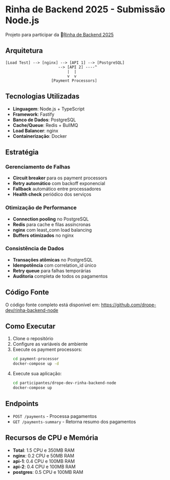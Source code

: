 # Rinha de Backend 2025 - Submissão Node.js

Projeto para participar da 🐓[Rinha de Backend 2025](https://github.com/zanfranceschi/rinha-de-backend-2025)

## Arquitetura

```
[Load Test] --> [nginx] --> [API 1] --> [PostgreSQL]
                       --> [API 2] ----^
                           |  |
                           v  v
                    [Payment Processors]
```

## Tecnologias Utilizadas

- **Linguagem**: Node.js + TypeScript
- **Framework**: Fastify
- **Banco de Dados**: PostgreSQL
- **Cache/Queue**: Redis + BullMQ
- **Load Balancer**: nginx
- **Containerização**: Docker

## Estratégia

### Gerenciamento de Falhas

- **Circuit breaker** para os payment processors
- **Retry automático** com backoff exponencial
- **Fallback** automático entre processadores
- **Health check** periódico dos serviços

### Otimização de Performance

- **Connection pooling** no PostgreSQL
- **Redis** para cache e filas assíncronas
- **nginx** com least_conn load balancing
- **Buffers otimizados** no nginx

### Consistência de Dados

- **Transações atômicas** no PostgreSQL
- **Idempotência** com correlation_id único
- **Retry queue** para falhas temporárias
- **Auditoria** completa de todos os pagamentos

## Código Fonte

O código fonte completo está disponível em: https://github.com/drope-dev/rinha-backend-node

## Como Executar

1. Clone o repositório
2. Configure as variáveis de ambiente
3. Execute os payment processors:
   ```bash
   cd payment-processor
   docker-compose up -d
   ```
4. Execute sua aplicação:
   ```bash
   cd participantes/drope-dev-rinha-backend-node
   docker-compose up
   ```

## Endpoints

- `POST /payments` - Processa pagamentos
- `GET /payments-summary` - Retorna resumo dos pagamentos

## Recursos de CPU e Memória

- **Total**: 1.5 CPU e 350MB RAM
- **nginx**: 0.2 CPU e 50MB RAM
- **api-1**: 0.4 CPU e 100MB RAM
- **api-2**: 0.4 CPU e 100MB RAM
- **postgres**: 0.5 CPU e 100MB RAM
